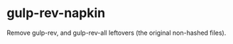 gulp-rev-napkin
===============

Remove gulp-rev, and gulp-rev-all leftovers (the original non-hashed files).
